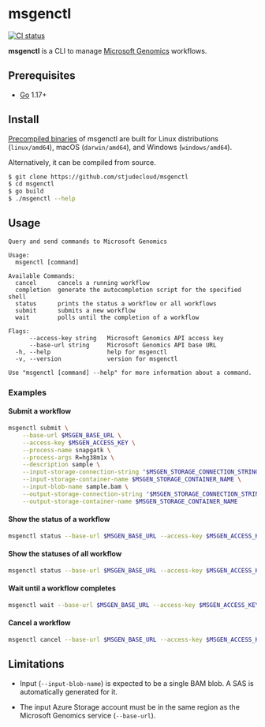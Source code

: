 # msgenctl

[![CI status](https://github.com/stjudecloud/msgenctl/workflows/CI/badge.svg)](https://github.com/stjudecloud/msgenctl/actions/workflows/ci.yml)

**msgenctl** is a CLI to manage [Microsoft Genomics] workflows.

[Microsoft Genomics]: https://azure.microsoft.com/en-us/services/genomics/

## Prerequisites

  * [Go] 1.17+

[Go]: https://golang.org/

## Install

[Precompiled binaries] of msgenctl are built for Linux distributions
(`linux/amd64`), macOS (`darwin/amd64`), and Windows (`windows/amd64`).

Alternatively, it can be compiled from source.

```bash
$ git clone https://github.com/stjudecloud/msgenctl
$ cd msgenctl
$ go build
$ ./msgenctl --help
```

[Precompiled binaries]: https://github.com/stjudecloud/msgenctl/releases

## Usage

```
Query and send commands to Microsoft Genomics

Usage:
  msgenctl [command]

Available Commands:
  cancel      cancels a running workflow
  completion  generate the autocompletion script for the specified shell
  status      prints the status a workflow or all workflows
  submit      submits a new workflow
  wait        polls until the completion of a workflow

Flags:
      --access-key string   Microsoft Genomics API access key
      --base-url string     Microsoft Genomics API base URL
  -h, --help                help for msgenctl
  -v, --version             version for msgenctl

Use "msgenctl [command] --help" for more information about a command.
```

### Examples

#### Submit a workflow

```sh
msgenctl submit \
    --base-url $MSGEN_BASE_URL \
    --access-key $MSGEN_ACCESS_KEY \
    --process-name snapgatk \
    --process-args R=hg38m1x \
    --description sample \
    --input-storage-connection-string "$MSGEN_STORAGE_CONNECTION_STRING" \
    --input-storage-container-name $MSGEN_STORAGE_CONTAINER_NAME \
    --input-blob-name sample.bam \
    --output-storage-connection-string "$MSGEN_STORAGE_CONNECTION_STRING" \
    --output-storage-container-name $MSGEN_STORAGE_CONTAINER_NAME
```

#### Show the status of a workflow

```sh
msgenctl status --base-url $MSGEN_BASE_URL --access-key $MSGEN_ACCESS_KEY <workflow-id>
```

#### Show the statuses of all workflow

```sh
msgenctl status --base-url $MSGEN_BASE_URL --access-key $MSGEN_ACCESS_KEY
```

#### Wait until a workflow completes

```sh
msgenctl wait --base-url $MSGEN_BASE_URL --access-key $MSGEN_ACCESS_KEY <workflow-id>
```

#### Cancel a workflow

```sh
msgenctl cancel --base-url $MSGEN_BASE_URL --access-key $MSGEN_ACCESS_KEY <workflow-id>
```

## Limitations

  * Input (`--input-blob-name`) is expected to be a single BAM blob. A SAS is
    automatically generated for it.

  * The input Azure Storage account must be in the same region as the Microsoft
    Genomics service (`--base-url`).
